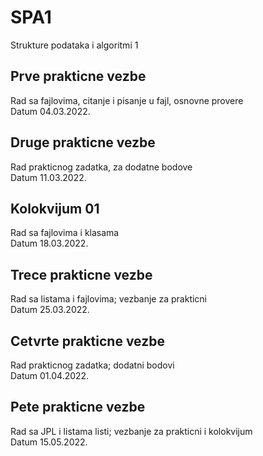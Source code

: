 # SPA1
 Strukture podataka i algoritmi 1  
  
## Prve prakticne vezbe
 Rad sa fajlovima, citanje i pisanje u fajl, osnovne provere  
 Datum 04.03.2022.
  
## Druge prakticne vezbe
 Rad prakticnog zadatka, za dodatne bodove  
 Datum 11.03.2022.
   
## Kolokvijum 01 
 Rad sa fajlovima i klasama  
 Datum 18.03.2022.  
 
## Trece prakticne vezbe
 Rad sa listama i fajlovima; vezbanje za prakticni    
 Datum 25.03.2022.  

## Cetvrte prakticne vezbe
 Rad prakticnog zadatka; dodatni bodovi      
 Datum 01.04.2022. 

## Pete prakticne vezbe
 Rad sa JPL i listama listi; vezbanje za prakticni i kolokvijum  
 Datum 15.05.2022. 
